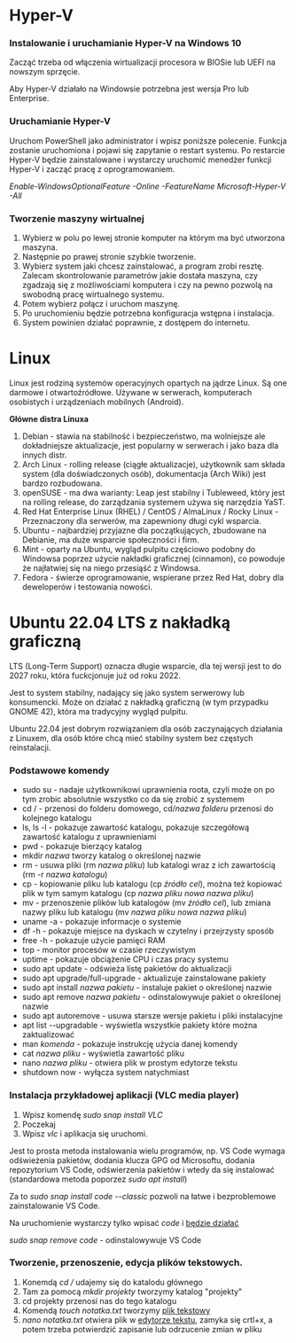 # Hyper-V

### Instalowanie i uruchamianie Hyper-V na Windows 10
Zacząć trzeba od włączenia wirtualizacji procesora w BIOSie lub UEFI na nowszym sprzęcie.

Aby Hyper-V działało na Windowsie potrzebna jest wersja Pro lub Enterprise.

### Uruchamianie Hyper-V
Uruchom PowerShell jako administrator i wpisz poniższe polecenie. Funkcja zostanie uruchomiona i pojawi się zapytanie o restart systemu. Po restarcie Hyper-V będzie zainstalowane i wystarczy uruchomić menedżer funkcji Hyper-V i zacząć pracę z oprogramowaniem.

*Enable-WindowsOptionalFeature -Online -FeatureName Microsoft-Hyper-V -All*

### Tworzenie maszyny wirtualnej
1. Wybierz w polu po lewej stronie komputer na którym ma być utworzona maszyna.
2. Następnie po prawej stronie szybkie tworzenie.
3. Wybierz system jaki chcesz zainstalować, a program zrobi resztę. Zalecam skontrolowanie parametrów jakie dostała maszyna, czy zgadzają się z możliwościami komputera i czy na pewno pozwolą na swobodną pracę wirtualnego systemu.
4. Potem wybierz połącz i uruchom maszynę.
5. Po uruchomieniu będzie potrzebna konfiguracja wstępna i instalacja.
6. System powinien działać poprawnie, z dostępem do internetu.

# Linux

Linux jest rodziną systemów operacyjnych opartych na jądrze Linux. Są one darmowe i otwartoźródłowe. Używane w serwerach, komputerach osobistych i urządzeniach mobilnych (Android).

**Główne distra Linuxa**
1. Debian - stawia na stabilność i bezpieczeństwo, ma wolniejsze ale dokładniejsze aktualizacje, jest popularny w serwerach i jako baza dla innych distr.
2. Arch Linux - rolling release (ciągłe aktualizacje), użytkownik sam składa system (dla doświadczonych osób), dokumentacja (Arch Wiki) jest bardzo rozbudowana.
3. openSUSE - ma dwa warianty: Leap jest stabilny i Tubleweed, który jest na rolling release, do zarządzania systemem używa się narzędzia YaST.
4. Red Hat Enterprise Linux (RHEL) / CentOS / AlmaLinux / Rocky Linux - Przeznaczony dla serwerów, ma zapewniony długi cykl wsparcia.
5. Ubuntu - najbardziej przyjazne dla początkujących, zbudowane na Debianie, ma duże wsparcie społeczności i firm.
6. Mint - oparty na Ubuntu, wygląd pulpitu częściowo podobny do Windowsa poprzez użycie nakładki graficznej (cinnamon), co powoduje że najłatwiej się na niego przesiąść z Windowsa.
7. Fedora - świerze oprogramowanie, wspierane przez Red Hat, dobry dla deweloperów i testowania nowości.


# Ubuntu 22.04 LTS z nakładką graficzną
LTS (Long-Term Support) oznacza długie wsparcie, dla tej wersji jest to do 2027 roku, która fuckcjonuje już od roku 2022.

Jest to system stabilny, nadający się jako system serwerowy lub konsumencki. Może on działać z nakładką graficzną (w tym przypadku GNOME 42), która ma tradycyjny wygląd pulpitu.

Ubuntu 22.04 jest dobrym rozwiązaniem dla osób zaczynających działania z Linuxem, dla osób które chcą mieć stabilny system bez częstych reinstalacji.

### Podstawowe komendy
- sudo su - nadaje użytkownikowi uprawnienia roota, czyli może on po tym zrobic absolutnie wszystko co da się zrobić z systemem
- cd / - przenosi do folderu domowego, cd/*nazwa folderu* przenosi do kolejnego katalogu
- ls, ls -l - pokazuje zawartość katalogu, pokazuje szczegółową zawartość katalogu z uprawnieniami
- pwd - pokazuje bierzący katalog
- mkdir *nazwa* tworzy katalog o określonej nazwie
- rm - usuwa pliki (rm *nazwa pliku*) lub katalogi wraz z ich zawartością (rm -r *nazwa katalogu*)
- cp - kopiowanie pliku lub katalogu (cp *źródło* *cel*), można też kopiować plik w tym samym katalogu (cp *nazwa pliku* *nowa nazwa pliku*)
- mv - przenoszenie plików lub katalogów (mv *źródło* *cel*), lub zmiana nazwy pliku lub katalogu (mv *nazwa pliku* *nowa nazwa pliku*)
- uname -a - pokazuje informacje o systemie
- df -h - pokazuje miejsce na dyskach w czytelny i przejrzysty sposób
- free -h - pokazuje użycie pamięci RAM
- top - monitor procesów w czasie rzeczywistym
- uptime - pokazuje obciążenie CPU i czas pracy systemu
- sudo apt update - odświeża listę pakietów do aktualizacji
- sudo apt upgrade/full-upgrade - aktualizuje zainstalowane pakiety
- sudo apt install *nazwa pakietu* - instaluje pakiet o określonej nazwie
- sudo apt remove *nazwa pakietu* - odinstalowywuje pakiet o określonej nazwie
- sudo apt autoremove - usuwa starsze wersje pakietu i pliki instalacyjne
- apt list --upgradable - wyświetla wszystkie pakiety które można zaktualizować
- man *komenda* - pokazuje instrukcję użycia danej komendy
- cat *nazwa pliku* - wyświetla zawartość pliku
- nano *nazwa pliku* - otwiera plik w prostym edytorze tekstu
- shutdown now - wyłącza system natychmiast

### Instalacja przykładowej aplikacji (VLC media player)
1. Wpisz komendę *sudo snap install VLC*
2. Poczekaj
3. Wpisz *vlc* i aplikacja się uruchomi.

Jest to prosta metoda instalowania wielu programów, np. VS Code wymaga odświeżenia pakietów, dodania klucza GPG od Microsoftu, dodania repozytorium VS Code, odświerzenia pakietów i wtedy da się instalować (standardowa metoda poporzez *sudo apt install*)

Za to *sudo snap install code --classic* pozwoli na łatwe i bezproblemowe zainstalowanie VS Code.

Na uruchomienie wystarczy tylko wpisać *code* i [będzie działać](./VSC_linux.png)

*sudo snap remove code* - odinstalowywuje VS Code

### Tworzenie, przenoszenie, edycja plików tekstowych.
1. Konemdą *cd /* udajemy się do katalodu głównego
2. Tam za pomocą *mkdir projekty* tworzymy katalog "projekty"
3. cd projekty przenosi nas do tego katalogu
4. Komendą *touch notatka.txt* tworzymy [plik tekstowy](przed_edycja.png)
5. *nano notatka.txt* otwiera plik w [edytorze tekstu](./edytor.png), zamyka się crtl+x, a potem trzeba potwierdzić zapisanie lub odrzucenie zmian w pliku



